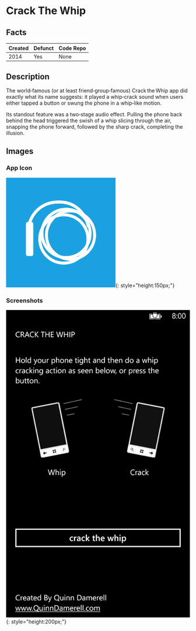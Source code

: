 # Crack The Whip

## Facts

| Created | Defunct | Code Repo |
| ------- | ------- | --------- |
| 2014    | Yes      | None |

## Description


The world‑famous (or at least friend‑group‑famous) Crack the Whip app did exactly what its name suggests: it played a whip‑crack sound when users either tapped a button or swung the phone in a whip‑like motion.

Its standout feature was a two‑stage audio effect. Pulling the phone back behind the head triggered the swish of a whip slicing through the air, snapping the phone forward, followed by the sharp crack, completing the illusion.

## Images

### App Icon

![Main Menu](./assets/crack-the-whip/LargeMobileTile.png){: style="height:150px;"}

### Screenshots

![Main Menu](./assets/crack-the-whip/ScreenShot.png){: style="height:200px;"}



